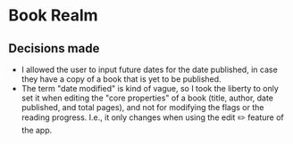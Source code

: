 # Book Realm

## Decisions made
- I allowed the user to input future dates for the date published, in case they have a copy of a book that is yet to be published.
- The term "date modified" is kind of vague, so I took the liberty to only set it when editing the "core properties" of a book (title, author, date published, and total pages), and not for modifying the flags or the reading progress. I.e., it only changes when using the edit ✏️ feature of the app.
